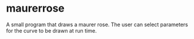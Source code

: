# maurerrose

A small program that draws a maurer rose.
The user can select parameters for the curve to be drawn at run time.
